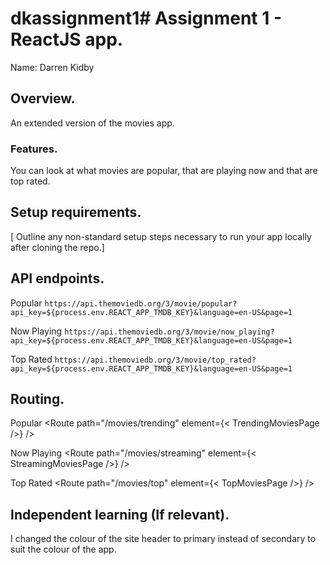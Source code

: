 # dkassignment1# Assignment 1 - ReactJS app.

Name: Darren Kidby

## Overview.

An extended version of the movies app.

### Features.
You can look at what movies are popular, that are playing now and that are top rated.

## Setup requirements.

[ Outline any non-standard setup steps necessary to run your app locally after cloning the repo.]

## API endpoints.

Popular
`https://api.themoviedb.org/3/movie/popular?api_key=${process.env.REACT_APP_TMDB_KEY}&language=en-US&page=1`

Now Playing
`https://api.themoviedb.org/3/movie/now_playing?api_key=${process.env.REACT_APP_TMDB_KEY}&language=en-US&page=1`

Top Rated
`https://api.themoviedb.org/3/movie/top_rated?api_key=${process.env.REACT_APP_TMDB_KEY}&language=en-US&page=1`


## Routing.

Popular
<Route path="/movies/trending" element={< TrendingMoviesPage />} />

Now Playing 
<Route path="/movies/streaming" element={< StreamingMoviesPage />} />

Top Rated
<Route path="/movies/top" element={< TopMoviesPage />} />

## Independent learning (If relevant).

I changed the colour of the site header to primary instead of secondary to suit the colour of the app.